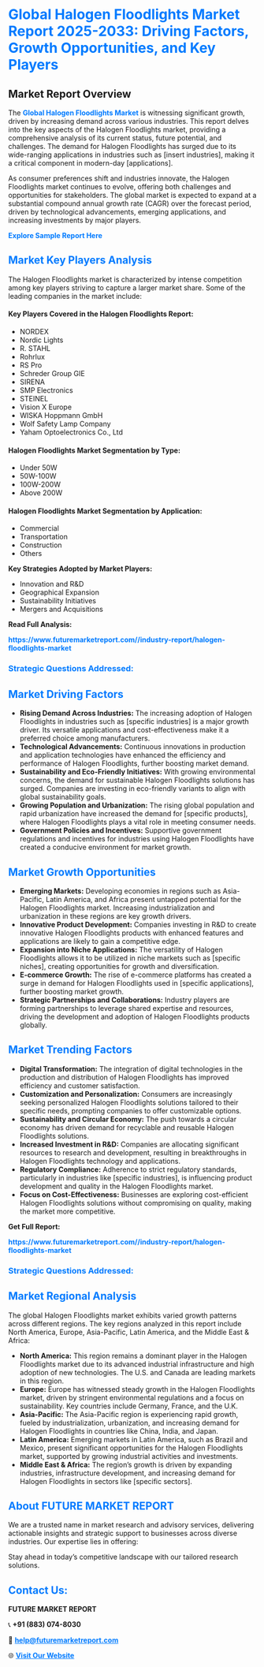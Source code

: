 <h1 style="color: #007BFF;">Global Halogen Floodlights Market Report 2025-2033: Driving Factors, Growth Opportunities, and Key Players</h1>

<section id="overview">
<h2>Market Report Overview</h2>
<p>The <a href="https://www.futuremarketreport.com//industry-report/halogen-floodlights-market" style="color: #007BFF; text-decoration: none;"><strong>Global Halogen Floodlights Market</strong></a> is witnessing significant growth, driven by increasing demand across various industries. This report delves into the key aspects of the Halogen Floodlights market, providing a comprehensive analysis of its current status, future potential, and challenges. The demand for Halogen Floodlights has surged due to its wide-ranging applications in industries such as [insert industries], making it a critical component in modern-day [applications].</p>
<p>As consumer preferences shift and industries innovate, the Halogen Floodlights market continues to evolve, offering both challenges and opportunities for stakeholders. The global market is expected to expand at a substantial compound annual growth rate (CAGR) over the forecast period, driven by technological advancements, emerging applications, and increasing investments by major players.</p>
</section>

<section id="overview">
<p><a href="https://www.futuremarketreport.com//request-sample/reportId=54717" style="color: #007BFF; text-decoration: none;"><strong>Explore Sample Report Here</strong></a></p>
</section>

<section id="key-players">
<h2 style="color: #007BFF;">Market Key Players Analysis</h2>
<p>The Halogen Floodlights market is characterized by intense competition among key players striving to capture a larger market share. Some of the leading companies in the market include:</p>
<h4>Key Players Covered in the Halogen Floodlights Report:</h4>
<ul><li>NORDEX</li><li>Nordic Lights</li><li>R. STAHL</li><li>Rohrlux</li><li>RS Pro</li><li>Schreder Group GIE</li><li>SIRENA</li><li>SMP Electronics</li><li>STEINEL</li><li>Vision X Europe</li><li>WISKA Hoppmann GmbH</li><li>Wolf Safety Lamp Company</li><li>Yaham Optoelectronics Co., Ltd</li></ul>
<h4>Halogen Floodlights Market Segmentation by Type:</h4>
<ul><li>Under 50W</li><li>50W-100W</li><li>100W-200W</li><li>Above 200W</li></ul>

<h4>Halogen Floodlights Market Segmentation by Application:</h4>
<ul><li>Commercial</li><li>Transportation</li><li>Construction</li><li>Others</li></ul>
<p><strong>Key Strategies Adopted by Market Players:</strong></p>
<ul>
<li>Innovation and R&D</li>
<li>Geographical Expansion</li>
<li>Sustainability Initiatives</li>
<li>Mergers and Acquisitions</li>
</ul>
</section>

<section>
<p><strong>Read Full Analysis: </strong></p><a href="https://www.futuremarketreport.com//industry-report/halogen-floodlights-market" style="color: #007BFF; text-decoration: none;"><strong>https://www.futuremarketreport.com//industry-report/halogen-floodlights-market</strong></a>
<h3 style="color: #007BFF;">Strategic Questions Addressed:</h3>
</section>

<section id="driving-factors">
<h2 style="color: #007BFF;">Market Driving Factors</h2>
<ul>
<li><strong>Rising Demand Across Industries:</strong> The increasing adoption of Halogen Floodlights in industries such as [specific industries] is a major growth driver. Its versatile applications and cost-effectiveness make it a preferred choice among manufacturers.</li>
<li><strong>Technological Advancements:</strong> Continuous innovations in production and application technologies have enhanced the efficiency and performance of Halogen Floodlights, further boosting market demand.</li>
<li><strong>Sustainability and Eco-Friendly Initiatives:</strong> With growing environmental concerns, the demand for sustainable Halogen Floodlights solutions has surged. Companies are investing in eco-friendly variants to align with global sustainability goals.</li>
<li><strong>Growing Population and Urbanization:</strong> The rising global population and rapid urbanization have increased the demand for [specific products], where Halogen Floodlights plays a vital role in meeting consumer needs.</li>
<li><strong>Government Policies and Incentives:</strong> Supportive government regulations and incentives for industries using Halogen Floodlights have created a conducive environment for market growth.</li>
</ul>
</section>

<section id="growth-opportunities">
<h2 style="color: #007BFF;">Market Growth Opportunities</h2>
<ul>
<li><strong>Emerging Markets:</strong> Developing economies in regions such as Asia-Pacific, Latin America, and Africa present untapped potential for the Halogen Floodlights market. Increasing industrialization and urbanization in these regions are key growth drivers.</li>
<li><strong>Innovative Product Development:</strong> Companies investing in R&D to create innovative Halogen Floodlights products with enhanced features and applications are likely to gain a competitive edge.</li>
<li><strong>Expansion into Niche Applications:</strong> The versatility of Halogen Floodlights allows it to be utilized in niche markets such as [specific niches], creating opportunities for growth and diversification.</li>
<li><strong>E-commerce Growth:</strong> The rise of e-commerce platforms has created a surge in demand for Halogen Floodlights used in [specific applications], further boosting market growth.</li>
<li><strong>Strategic Partnerships and Collaborations:</strong> Industry players are forming partnerships to leverage shared expertise and resources, driving the development and adoption of Halogen Floodlights products globally.</li>
</ul>
</section>

<section id="trending-factors">
<h2 style="color: #007BFF;">Market Trending Factors</h2>
<ul>
<li><strong>Digital Transformation:</strong> The integration of digital technologies in the production and distribution of Halogen Floodlights has improved efficiency and customer satisfaction.</li>
<li><strong>Customization and Personalization:</strong> Consumers are increasingly seeking personalized Halogen Floodlights solutions tailored to their specific needs, prompting companies to offer customizable options.</li>
<li><strong>Sustainability and Circular Economy:</strong> The push towards a circular economy has driven demand for recyclable and reusable Halogen Floodlights solutions.</li>
<li><strong>Increased Investment in R&D:</strong> Companies are allocating significant resources to research and development, resulting in breakthroughs in Halogen Floodlights technology and applications.</li>
<li><strong>Regulatory Compliance:</strong> Adherence to strict regulatory standards, particularly in industries like [specific industries], is influencing product development and quality in the Halogen Floodlights market.</li>
<li><strong>Focus on Cost-Effectiveness:</strong> Businesses are exploring cost-efficient Halogen Floodlights solutions without compromising on quality, making the market more competitive.</li>
</ul>
</section>

<section>
<p><strong>Get Full Report: </strong></p><a href="https://www.futuremarketreport.com//industry-report/halogen-floodlights-market" style="color: #007BFF; text-decoration: none;"><strong>https://www.futuremarketreport.com//industry-report/halogen-floodlights-market</strong></a>
<h3 style="color: #007BFF;">Strategic Questions Addressed:</h3>
</section>


<section id="regional-analysis">
<h2 style="color: #007BFF;">Market Regional Analysis</h2>
<p>The global Halogen Floodlights market exhibits varied growth patterns across different regions. The key regions analyzed in this report include North America, Europe, Asia-Pacific, Latin America, and the Middle East & Africa:</p>
<ul>
<li><strong>North America:</strong> This region remains a dominant player in the Halogen Floodlights market due to its advanced industrial infrastructure and high adoption of new technologies. The U.S. and Canada are leading markets in this region.</li>
<li><strong>Europe:</strong> Europe has witnessed steady growth in the Halogen Floodlights market, driven by stringent environmental regulations and a focus on sustainability. Key countries include Germany, France, and the U.K.</li>
<li><strong>Asia-Pacific:</strong> The Asia-Pacific region is experiencing rapid growth, fueled by industrialization, urbanization, and increasing demand for Halogen Floodlights in countries like China, India, and Japan.</li>
<li><strong>Latin America:</strong> Emerging markets in Latin America, such as Brazil and Mexico, present significant opportunities for the Halogen Floodlights market, supported by growing industrial activities and investments.</li>
<li><strong>Middle East & Africa:</strong> The region’s growth is driven by expanding industries, infrastructure development, and increasing demand for Halogen Floodlights in sectors like [specific sectors].</li>
</ul>
</section>

<footer>
<h2 style="color: #007BFF;">About FUTURE MARKET REPORT</h2>
<p>We are a trusted name in market research and advisory services, delivering actionable insights and strategic support to businesses across diverse industries. Our expertise lies in offering:</p>

<p>Stay ahead in today’s competitive landscape with our tailored research solutions.</p>

<h2 style="color: #007BFF;">Contact Us:</h2>
<p><strong>FUTURE MARKET REPORT</strong></p>
<p>📞 <strong>+91 (883) 074-8030</strong></p>
<p>📧 <strong><a href="mailto:help@futuremarketreport.com" style="color: #007BFF;">help@futuremarketreport.com</a></strong></p>
<p>🌐 <strong><a href="https://www.futuremarketreport.com/" style="color: #007BFF;">Visit Our Website</a></strong></p>
</footer>